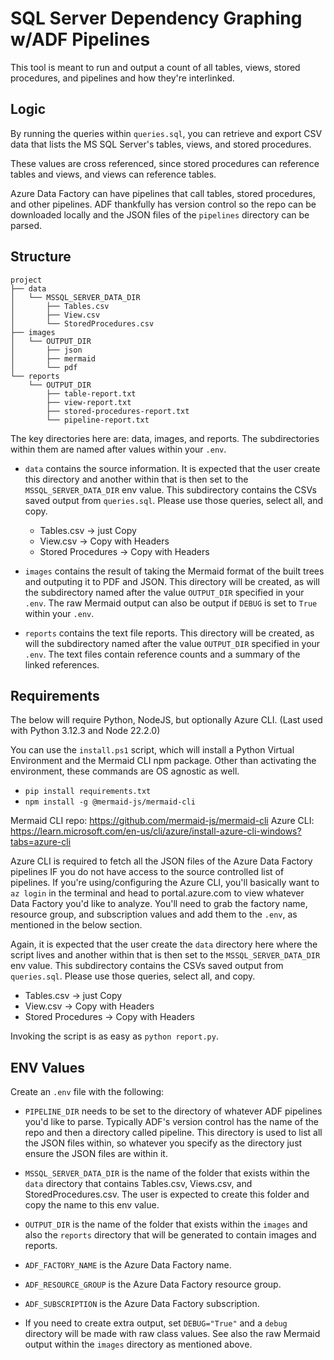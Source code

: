 # SQL Server  Dependency Graphing w/ADF Pipelines

This tool is meant to run and output a count of all tables, views, stored procedures, and pipelines and how they're interlinked.

## Logic

By running the queries within `queries.sql`, you can retrieve and export CSV data that lists the MS SQL Server's tables, views, and stored procedures.

These values are cross referenced, since stored procedures can reference tables and views, and views can reference tables.

Azure Data Factory can have pipelines that call tables, stored procedures, and other pipelines.
ADF thankfully has version control so the repo can be downloaded locally and the JSON files of the `pipelines` directory can be parsed.

## Structure

```mermaidjs
project
├── data
│   └── MSSQL_SERVER_DATA_DIR
│       ├── Tables.csv
│       ├── View.csv
│       └── StoredProcedures.csv
├── images
│   └── OUTPUT_DIR
│       ├── json
│       ├── mermaid
│       └── pdf
└── reports
    └── OUTPUT_DIR
        ├── table-report.txt
        ├── view-report.txt
        ├── stored-procedures-report.txt
        └── pipeline-report.txt
```

The key directories here are: data, images, and reports.
The subdirectories within them are named after values within your `.env`.

- `data` contains the source information. It is expected that the user create this directory and another within that is then set to the `MSSQL_SERVER_DATA_DIR` env value. This subdirectory contains the CSVs saved output from `queries.sql`. Please use those queries, select all, and copy.
  - Tables.csv        -> just Copy
  - View.csv          -> Copy with Headers
  - Stored Procedures -> Copy with Headers

- `images` contains the result of taking the Mermaid format of the built trees and outputing it to PDF and JSON. This directory will be created, as will the subdirectory named after the value `OUTPUT_DIR` specified in your `.env`. The raw Mermaid output can also be output if `DEBUG` is set to `True` within your `.env`.

- `reports` contains the text file reports. This directory will be created, as will the subdirectory named after the value `OUTPUT_DIR` specified in your `.env`. The text files contain reference counts and a summary of the linked references.

## Requirements

The below will require Python, NodeJS, but optionally Azure CLI.
(Last used with Python 3.12.3 and Node 22.2.0)

You can use the `install.ps1` script, which will install a Python Virtual Environment and the Mermaid CLI npm package.
Other than activating the environment, these commands are OS agnostic as well.

- `pip install requirements.txt`
- `npm install -g @mermaid-js/mermaid-cli`

Mermaid CLI repo: <https://github.com/mermaid-js/mermaid-cli>
Azure CLI: <https://learn.microsoft.com/en-us/cli/azure/install-azure-cli-windows?tabs=azure-cli>

Azure CLI is required to fetch all the JSON files of the Azure Data Factory pipelines IF you do not have access to the source controlled list of pipelines.
If you're using/configuring the Azure CLI, you'll basically want to `az login` in the terminal and head to portal.azure.com to view whatever Data Factory you'd like to analyze.
You'll need to grab the factory name, resource group, and subscription values and add them to the `.env`, as mentioned in the below section.

Again, it is expected that the user create the `data` directory here where the script lives and another within that is then set to the `MSSQL_SERVER_DATA_DIR` env value. This subdirectory contains the CSVs saved output from `queries.sql`. Please use those queries, select all, and copy.

- Tables.csv        -> just Copy
- View.csv          -> Copy with Headers
- Stored Procedures -> Copy with Headers

Invoking the script is as easy as `python report.py`.

## ENV Values

Create an `.env` file with the following:

- `PIPELINE_DIR` needs to be set to the directory of whatever ADF pipelines you'd like to parse.
Typically ADF's version control has the name of the repo and then a directory called pipeline. This directory is used to list all the JSON files within, so whatever you specify as the directory just ensure the JSON files are within it.

- `MSSQL_SERVER_DATA_DIR` is the name of the folder that exists within the `data` directory that contains Tables.csv, Views.csv, and StoredProcedures.csv. The user is expected to create this folder and copy the name to this env value.

- `OUTPUT_DIR` is the name of the folder that exists within the `images` and also the `reports` directory that will be generated to contain images and reports.

- `ADF_FACTORY_NAME` is the Azure Data Factory name.

- `ADF_RESOURCE_GROUP` is the Azure Data Factory resource group.

- `ADF_SUBSCRIPTION` is the Azure Data Factory subscription.

- If you need to create extra output, set `DEBUG="True"` and a `debug` directory will be made with raw class values. See also the raw Mermaid output within the `images` directory as mentioned above.
